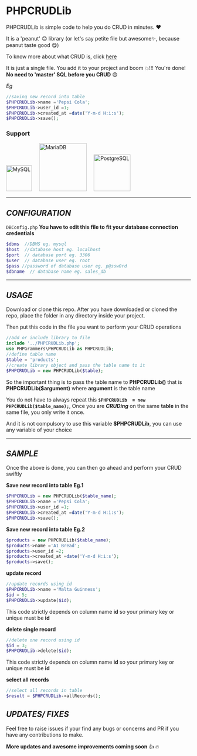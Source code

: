# PHPCRUDLib

PHPCRUDLib is simple code to help you do CRUD in minutes. :heart:

It is a 'peanut' :blush: library (or let's say petite file but awesome:sparkles:, because peanut taste good :yum:)

To know more about what CRUD is, click <a href='https://www.google.com/search?q=CRUD' target='_blank'>here</a>

It is just a single file. You add it to your project and boom :boom:!!! You're done! **No need to 'master' SQL before you CRUD** :smile:

*Eg*
```php
//saving new record into table
$PHPCRUDLib->name ='Pepsi Cola';
$PHPCRUDLib->user_id =1;
$PHPCRUDLib->created_at =date('Y-m-d H:i:s');
$PHPCRUDLib->save();
```
### Support
<img src="https://pngimg.com/uploads/mysql/mysql_PNG23.png" alt="MySQL" width="70px" > &nbsp; &nbsp;  <img src="https://cdn.holistics.io/landing/databases/mariadb.png" alt="MariaDB" width="130px">  &nbsp; &nbsp;  <img src="https://res.cloudinary.com/practicaldev/image/fetch/s--gaI7Ff9D--/c_limit%2Cf_auto%2Cfl_progressive%2Cq_auto%2Cw_880/https://thepracticaldev.s3.amazonaws.com/i/6lu26u1oaysf8cdfiiux.png" alt="PostgreSQL" width="100px">

***
## *CONFIGURATION*
 `DBConfig.php`
**You have to edit this file to fit your database connection credentials**

```php
$dbms  //DBMS eg. mysql
$host  //database host eg. localhost
$port  // database port eg. 3306
$user  // database user eg. root
$pass //password of database user eg. p@ssw0rd
$dbname  // database name eg. sales_db
```

***
## *USAGE*
Download or clone this repo.
After you have downloaded or cloned the repo, place the folder in any directory inside your project.

Then put this code in the file you want to perform your CRUD operations
```php
//add or include library to file
include '../PHPCRUDLib.php';
use PHPGrammers\PHPCRUDLib as PHPCRUDLib;
//define table name
$table = 'products';
//create library object and pass the table name to it
$PHPCRUDLib = new PHPCRUDLib($table);
```

So the important thing is to pass the table name to **PHPCRUDLib()** that is **PHPCRUDLib($argument)** where **argument** is the table name

You do not have to always repeat this **`$PHPCRUDLib  = new PHPCRUDLib($table_name);`**, Once you are **_CRUDing_** on the same **table** in the same file, you only write it once.

And it is not compulsory to use this variable **$PHPCRUDLib**, you can use any variable of your choice

***
## *SAMPLE*
Once the above is done, you can then go ahead and perform your CRUD swiftly

**Save new record into table Eg.1**
```php
$PHPCRUDLib = new PHPCRUDLib($table_name);
$PHPCRUDLib->name ='Pepsi Cola';
$PHPCRUDLib->user_id =1;
$PHPCRUDLib->created_at =date('Y-m-d H:i:s');
$PHPCRUDLib->save();
```

**Save new record into table Eg.2**
```php
$products = new PHPCRUDLib($table_name);
$products->name ='A1 Bread';
$products->user_id =2;
$products->created_at =date('Y-m-d H:i:s');
$products->save();
```

**update record**
```php
//update records using id
$PHPCRUDLib->name ='Malta Guinness';
$id = 5;
$PHPCRUDLib->update($id);
```
This code strictly depends on column name **id** so your primary key or unique must be **id**

**delete single record**
```php
//delete one record using id
$id = 3;
$PHPCRUDLib->delete($id);
```
This code strictly depends on column name **id** so your primary key or unique must be **id**

**select all records**
```php
//select all records in table
$result = $PHPCRUDLib->allRecords();
```

## *UPDATES/ FIXES*
Feel free to raise issues if your find any bugs or concerns and PR if you have any contributions to make.

**More updates and awesome improvements coming soon** :+1: :fire:
